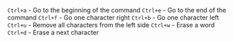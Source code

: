 `Ctrl+a` - Go to the beginning of the command
`Ctrl+e` - Go to the end of the command
`Ctrl+f` - Go one character right
`Ctrl+b` - Go one character left
`Ctrl+u` - Remove all characters from the left side
`Ctrl+w` - Erase a word
`Ctrl+d` - Erase a next character
